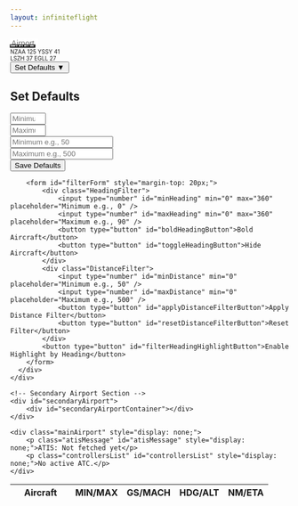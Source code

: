 ```yaml
---
layout: infiniteflight
---
```


<div class="container">
   <div class="page-left">
    <div class="nav-container">
        <div class="nav-left">
            <input 
                type="text" 
                id="icao" 
                name="icao" 
                placeholder="Airport" 
                style="width: 50px; border: none; margin-right: -10px; font-size: 14px; outline:none;"
            />
            <button id="search" style="background-color: transparent; color: #828282; font-size: 14px; margin-left:-15px">
                <i class="fa-solid fa-magnifying-glass" aria-hidden="true"></i>
            </button>
            <button id="add" style="background-color: transparent; color: #828282; margin-left: -30px; font-size: 14px;">
                <i class="fa-solid fa-plus" aria-hidden="true"></i>
            </button>
            <button id="settings" style="background-color: transparent; color: #828282; margin-left: -30px; font-size: 14px;">
                <i class="fa-solid fa-sliders" aria-hidden="true"></i>
            </button>
            <button id="update" style="background-color: transparent; color: #828282; margin-left: -30px; font-size: 14px;">
                <i class="fa-solid fa-arrows-rotate" aria-hidden="true"></i>
            </button>
        </div>
        <div class="nav-right" id="atcAirportsList" style="font-size: 10px; text-align: left;">
            NZAA 125 YSSY 41<br>
            LSZH 37 EGLL 27
        </div>
            <div class="settings-menu hidden">
        <div class="dropdown">
            <button class="dropdown-toggle">Set Defaults ▼</button>
            <div class="dropdown-menu">
                <h2>Set Defaults</h2>
                <input type="number" id="defaultMinHeading" min="0" max="360" placeholder="Minimum e.g., 0" />
                <br />
                <input type="number" id="defaultMaxHeading" min="0" max="360" placeholder="Maximum e.g., 360" />
                <br />
                <input type="number" id="defaultMinDistance" min="0" placeholder="Minimum e.g., 50" />
                <br />
                <input type="number" id="defaultMaxDistance" min="0" placeholder="Maximum e.g., 500" />
                <br />
                <button type="button" id="saveDefaultsButton">Save Defaults</button>
            </div>
        </div>

        <form id="filterForm" style="margin-top: 20px;">
            <div class="HeadingFilter">
                <input type="number" id="minHeading" min="0" max="360" placeholder="Minimum e.g., 0" />
                <input type="number" id="maxHeading" min="0" max="360" placeholder="Maximum e.g., 90" />
                <button type="button" id="boldHeadingButton">Bold Aircraft</button>
                <button type="button" id="toggleHeadingButton">Hide Aircraft</button>
            </div>
            <div class="DistanceFilter">
                <input type="number" id="minDistance" min="0" placeholder="Minimum e.g., 50" />
                <input type="number" id="maxDistance" min="0" placeholder="Maximum e.g., 500" />
                <button type="button" id="applyDistanceFilterButton">Apply Distance Filter</button>
                <button type="button" id="resetDistanceFilterButton">Reset Filter</button>
            </div>
            <button type="button" id="filterHeadingHighlightButton">Enable Highlight by Heading</button>
        </form>
      </div>
    </div>
    
    <!-- Secondary Airport Section -->
    <div id="secondaryAirport">
        <div id="secondaryAirportContainer"></div>
    </div>

    <div class="mainAirport" style="display: none;">
        <p class="atisMessage" id="atisMessage" style="display: none;">ATIS: Not fetched yet</p>
        <p class="controllersList" id="controllersList" style="display: none;">No active ATC.</p>
    </div>
   </div> 
   <div class="page-right">
    <table id="flightsTable">
        <thead>
            <tr>
                <th style="padding-left: 25px; padding-right: 25px;">Aircraft</th>
                <th>MIN/MAX</th>
                <th>GS/MACH</th>
                <th>HDG/ALT</th>
                <th>NM/ETA</th>
            </tr>
        </thead>
        <tbody>
            <!-- Dynamic rows will be added here -->
        </tbody>
    </table>
</div>

<div style="display: none;">
    <div class="container">
        <h1>Search Inbound Infinite Flight Flights</h1>

        <!-- Search Form -->
        <form id="searchForm" novalidate>
            <input type="text" id="icao" name="icao" placeholder="Enter ICAO" required>
            <button type="submit">Search</button>
        </form>

        <div class="dropdown">
            <button class="dropdown-toggle">Set Defaults ▼</button>
            <div class="dropdown-menu">
                <h2>Set Defaults</h2>
                <input type="number" id="defaultMinHeading" min="0" max="360" placeholder="Minimum e.g., 0">
                <br>
                <input type="number" id="defaultMaxHeading" min="0" max="360" placeholder="Maximum e.g., 360">
                <br>
                <input type="number" id="defaultMinDistance" min="0" placeholder="Minimum e.g., 50">
                <br>
                <input type="number" id="defaultMaxDistance" min="0" placeholder="Maximum e.g., 500">
                <br>
                <button type="button" id="saveDefaultsButton">Save Defaults</button>
            </div>
        </div>

        <!-- Filter Form -->
        <form id="filterForm" style="margin-top: 20px;">
            <div class="HeadingFilter">
                <input type="number" id="minHeading" min="0" max="360" placeholder="Minimum e.g., 0">
                <input type="number" id="maxHeading" min="0" max="360" placeholder="Maximum e.g., 90">
                <button type="button" id="boldHeadingButton">Bold Aircraft</button>
                <button type="button" id="toggleHeadingButton">Hide Aircraft</button>
            </div> 
            <div class="DistanceFilter">
                <input type="number" id="minDistance" min="0" placeholder="Minimum e.g., 50">
                <input type="number" id="maxDistance" min="0" placeholder="Maximum e.g., 500">
                <button type="button" id="applyDistanceFilterButton">Apply Distance Filter</button>
                <button type="button" id="resetDistanceFilterButton">Reset Filter</button>
            </div>
            <button type="button" id="filterHeadingHighlightButton">Enable Highlight by Heading</button>
        </form>

        <button id="manualUpdateButton">Update Information</button>

        <!-- Secondary Airport Search -->
        <form id="secondarySearchForm" novalidate>
            <input type="text" id="secondaryIcao" name="secondaryIcao" placeholder="Enter Secondary ICAO" required>
            <button type="submit">Add Airport</button>
        </form>

        <button type="button" id="updateButton">Update</button>
        <button type="button" id="stopUpdateButton" style="display: none;">Stop Update</button>
        <span id="countdownTimer" style="display: none;"></span>
    </div>
</div>

<script>
document.getElementById('settings').addEventListener('click', () => {
    const settingsMenu = document.querySelector('.settings-menu');
    settingsMenu.classList.toggle('visible'); // Toggle the 'visible' class
});
</script>
<script src="/js/if-inbounds-test.js"></script>